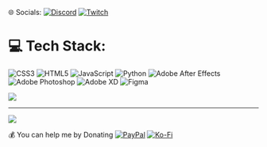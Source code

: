 🌐 Socials:
[![Discord](https://img.shields.io/badge/Discord-%237289DA.svg?logo=discord&logoColor=white)](https://discord.gg/Trzynu#2321) [![Twitch](https://img.shields.io/badge/Twitch-%239146FF.svg?logo=Twitch&logoColor=white)](https://twitch.tv/Trzynu) 

# 💻 Tech Stack:
![CSS3](https://img.shields.io/badge/css3-%231572B6.svg?style=flat&logo=css3&logoColor=white) ![HTML5](https://img.shields.io/badge/html5-%23E34F26.svg?style=flat&logo=html5&logoColor=white) ![JavaScript](https://img.shields.io/badge/javascript-%23323330.svg?style=flat&logo=javascript&logoColor=%23F7DF1E) ![Python](https://img.shields.io/badge/python-3670A0?style=flat&logo=python&logoColor=ffdd54) ![Adobe After Effects](https://img.shields.io/badge/Adobe%20After%20Effects-9999FF.svg?style=flat&logo=Adobe%20After%20Effects&logoColor=white) ![Adobe Photoshop](https://img.shields.io/badge/adobephotoshop-%2331A8FF.svg?style=flat&logo=adobephotoshop&logoColor=white) ![Adobe XD](https://img.shields.io/badge/Adobe%20XD-470137?style=flat&logo=Adobe%20XD&logoColor=#FF61F6) 	![Figma](https://img.shields.io/badge/figma-%23F24E1E.svg?style=flat&logo=figma&logoColor=white)

![](https://quotes-github-readme.vercel.app/api?type=horizontal&theme=dark)

---
[![](https://visitcount.itsvg.in/api?id=Trzynastek&icon=0&color=0)](https://visitcount.itsvg.in)

💰 You can help me by Donating
  [![PayPal](https://img.shields.io/badge/PayPal-00457C?style=for-the-badge&logo=paypal&logoColor=white)](https://paypal.me/trzynu) [![Ko-Fi](https://img.shields.io/badge/Ko--fi-F16061?style=for-the-badge&logo=ko-fi&logoColor=white)](https://ko-fi.com/trzynu) 

  
<!-- Proudly created with GPRM ( https://gprm.itsvg.in ) -->
